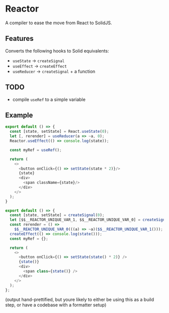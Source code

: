 # Reactor

A compiler to ease the move from React to SolidJS.

## Features

Converts the following hooks to Solid equivalents:
 - `useState` -> `createSignal`
 - `useEffect` -> `createEffect`
 - `useReducer` -> `createSignal` + a function

## TODO
 - compile `useRef` to a simple variable

## Example
```js
export default () => {
  const [state, setState] = React.useState(0);
  let [, rerender] = useReducer(a => ~a, 0);
  Reactor.useEffect(() => console.log(state));

  const myRef = useRef();

  return (
    <>
      <button onClick={() => setState(state * 2)}/>
      {state}
      <div>
        <span className={state}/>
      </div>
    </>
  );
}
```

```js
export default () => {
  const [state, setState] = createSignal(0);
  let [$$__REACTOR_UNIQUE_VAR_1, $$__REACTOR_UNIQUE_VAR_0] = createSignal(0);
  const rerender = () =>
    $$__REACTOR_UNIQUE_VAR_0(((a) => ~a)($$__REACTOR_UNIQUE_VAR_1()));
  createEffect(() => console.log(state()));
  const myRef = {};

  return (
    <>
      <button onClick={() => setState(state() * 2)} />
      {state()}
      <div>
        <span class={state()} />
      </div>
    </>
  );
};
```
(output hand-prettified,
but youre likely to either be using this as a build step,
or have a codebase with a formatter setup)